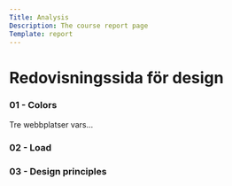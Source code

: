 ```yaml
---
Title: Analysis
Description: The course report page
Template: report
---
```


Redovisningssida för design
==================

<div class="kmom-box">
    <div class="top"><h3>01 - Colors</h3></div>
    <div class="text"><p>Tre webbplatser vars...</p></div>
    <div class="link">
        <a href="analysis/01_colors" role="button">
        <i class="fas fa-chevron-circle-right"></i>
        </a>
    </div>
</div>

<div class="kmom-box">
    <div class="top"><h3>02 - Load</h3></div>
    <div class="text"><p></p></div>
    <div class="link">
        <a href="analysis/02_load" role="button">
        <i class="fas fa-chevron-circle-right"></i>
        </a>
    </div>
</div>

<div class="kmom-box">
    <div class="top"><h3>03 - Design principles</h3></div>
    <div class="text"><p></p></div>
    <div class="link">
        <a href="analysis/03_design_principles" role="button">
        <i class="fas fa-chevron-circle-right"></i>
        </a>
    </div>
</div>
